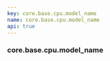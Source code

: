 ```yaml
---
key: core.base.cpu.model_name
name: core.base.cpu.model_name
api: true
---
```


### core.base.cpu.model_name
